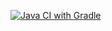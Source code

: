[![Java CI with Gradle](https://github.com/Spider-Dad/AqaHomeWork_1_1/actions/workflows/gradle.yml/badge.svg?branch=junit4-platform)](https://github.com/Spider-Dad/AqaHomeWork_1_1/actions/workflows/gradle.yml)